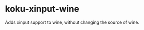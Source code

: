 koku-xinput-wine
================

Adds xinput support to wine, without changing the source of wine.
